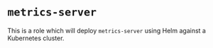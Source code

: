 # `metrics-server`

 This is a role which will deploy `metrics-server` using Helm against a Kubernetes
 cluster.
